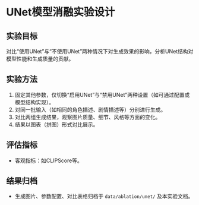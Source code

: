 # UNet模型消融实验设计

## 实验目标

对比“使用UNet”与“不使用UNet”两种情况下对生成效果的影响，分析UNet结构对模型性能和生成质量的贡献。

## 实验方法

1. 固定其他参数，仅切换“启用UNet”与“禁用UNet”两种设置（如可通过配置或模型结构实现）。
2. 对同一批输入（如相同的角色描述、剧情描述等）分别进行生成。
3. 对比两组生成结果，观察图片质量、细节、风格等方面的变化。
4. 结果以图表（拼图）形式对比展示。

## 评估指标

- 客观指标：如CLIPScore等。

## 结果归档

- 生成图片、参数配置、对比表格归档于 `data/ablation/unet/` 及本实验文档。
